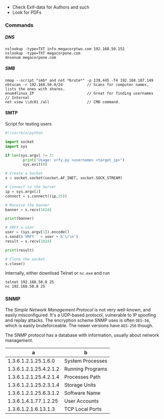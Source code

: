 
- Check Exif-data for Authors and such
- Look for PDFs


### Commands

##### DNS
```
nslookup -type=TXT info.megacorptwo.com 192.168.50.151
nslookup -type=TXT megacorpone.com
dnsenum megacorpone.com 
```

##### SMB
```
nmap --script "smb* and not *brute*" -p 139,445 -T4 192.168.187.149
nbtscan -r 192.168.50.0/24           // Scans for computer names, lists the ones with shares.
enum4linux IP                        // Great for finding usernames
// Internal
net view \\dc01 /all                 // CMD command.
```


#### SMTP
Script for testing users
```python
#!/usr/bin/python

import socket
import sys

if len(sys.argv) != 3:
        print("Usage: vrfy.py <username> <target_ip>")
        sys.exit(0)

# Create a Socket
s = socket.socket(socket.AF_INET, socket.SOCK_STREAM)

# Connect to the Server
ip = sys.argv[2]
connect = s.connect((ip,25))

# Receive the banner
banner = s.recv(1024)

print(banner)

# VRFY a user
user = (sys.argv[1]).encode()
s.send(b'VRFY ' + user + b'\r\n')
result = s.recv(1024)

print(result)

# Close the socket
s.close()
```

Internally, either download Telnet or `nc.exe` and run
```
telnet 192.168.50.8 25
nc 192.168.50.8 25
```

### SNMP
The *Simple Network Management Protocol* is not very well-known, and easily misconfigured. It's a UDP-based protocol, vulnerable to IP spoofing and replay attacks.
The encryption scheme SNMP uses is often `DES-56`, which is easily bruteforceable. The newer versions have `AES-256` though.

The SNMP protocol has a database with information, usually about network management. 

|a |b|
|---|---|
|1.3.6.1.2.1.25.1.6.0|System Processes|
|1.3.6.1.2.1.25.4.2.1.2|Running Programs|
|1.3.6.1.2.1.25.4.2.1.4|Processes Path|
|1.3.6.1.2.1.25.2.3.1.4|Storage Units|
|1.3.6.1.2.1.25.6.3.1.2|Software Name|
|1.3.6.1.4.1.77.1.2.25|User Accounts|
|1.3.6.1.2.1.6.13.1.3|TCP Local Ports|
 